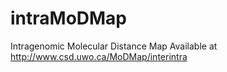 intraMoDMap
===========

Intragenomic Molecular Distance Map  Available at http://www.csd.uwo.ca/MoDMap/interintra
